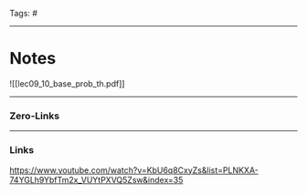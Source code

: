 Tags: #
____
# Notes
![[lec09_10_base_prob_th.pdf]]


____
### Zero-Links

____
### Links

https://www.youtube.com/watch?v=KbU6q8CxyZs&list=PLNKXA-74YGLh9YbfTm2x_VUYtPXVQ5Zsw&index=35